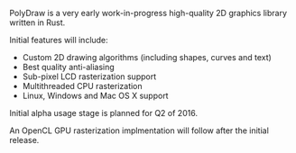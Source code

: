 PolyDraw is a very early work-in-progress high-quality 2D graphics library written in Rust.

Initial features will include:

* Custom 2D drawing algorithms (including shapes, curves and text)
* Best quality anti-aliasing
* Sub-pixel LCD rasterization support
* Multithreaded CPU rasterization
* Linux, Windows and Mac OS X support

Initial alpha usage stage is planned for Q2 of 2016.

An OpenCL GPU rasterization implmentation will follow after the initial release.
